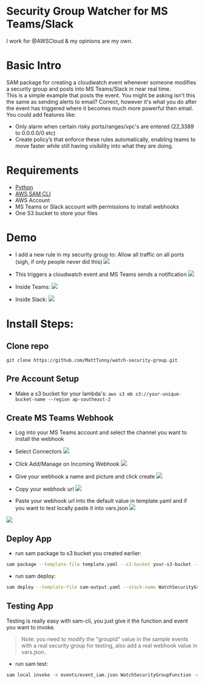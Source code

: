 # Security Group Watcher for MS Teams/Slack
 
I work for @AWSCloud & my opinions are my own.


# Basic Intro
SAM package for creating a cloudwatch event whenever someone modifies a security group and posts into MS Teams/Slack in near real time.<br>
This is a simple example that posts the event. You might be asking isn't this the same as sending alerts to email?
Correct, however it's what you do after the event has triggered where it becomes much more powerful then email.<br>
You could add features like:

- Only alarm when certain risky ports/ranges/vpc's are entered (22,3389 to 0.0.0.0/0 etc)
- Create policy’s that enforce these rules automatically, enabling teams to move faster while still having visibility into what they are doing.

# Requirements

- [Python](https://www.python.org/downloads/)
- [AWS SAM CLI](https://github.com/awslabs/aws-sam-cli)
- AWS Account 
- MS Teams or Slack account with permissions to install webhooks
- One S3 bucket to store your files

# Demo

- I add a new rule in my security group to: Allow all traffic on all ports (sigh, if only people never did this)
![](https://github.com/MattTunny/watch-security-group/blob/master/pictures/create-new-rule.png)

- This triggers a cloudwatch event and MS Teams sends a notification
![](https://github.com/MattTunny/watch-security-group/blob/master/pictures/alert-1.png)

- Inside Teams:
![](https://github.com/MattTunny/watch-security-group/blob/master/pictures/alert-2.png)

- Inside Slack:
![](https://github.com/MattTunny/watch-security-group/blob/master/pictures/alert-slack.png)

# Install Steps:

## Clone repo
`git clone https://github.com/MattTunny/watch-security-group.git`

## Pre Account Setup

- Make a s3 bucket for your lambda's:
`aws s3 mb s3://your-unique-bucket-name --region ap-southeast-2`


## Create MS Teams Webhook
- Log into your MS Teams account and select the channel you want to install the webhook
- Select Connectors
![](https://github.com/MattTunny/watch-security-group/blob/master/pictures/create-webhook-1.png)

- Click Add/Manage on Incoming Webhook
![](https://github.com/MattTunny/watch-security-group/blob/master/pictures/create-webhook-2.png)

- Give your webhook a name and picture and click create
![](https://github.com/MattTunny/watch-security-group/blob/master/pictures/create-webhook-3.png)

- Copy your webhook url
![](https://github.com/MattTunny/watch-security-group/blob/master/pictures/create-webhook-4.png)

- Paste your webhook url into the default value in template.yaml and if you want to test locally paste it into vars.json
![](https://github.com/MattTunny/watch-security-group/blob/master/pictures/paste-webhook-1.png)

![](https://github.com/MattTunny/watch-security-group/blob/master/pictures/paste-webhook-2.png)


## Deploy App

- run sam package to s3 bucket you created earlier: 
```bash
sam package --template-file template.yaml --s3-bucket your-s3-bucket --output-template sam-output.yaml
```
- run sam deploy:
```bash
sam deploy --template-file sam-output.yaml --stack-name WatchSecurityGroup --capabilities CAPABILITY_IAM
```

## Testing App

Testing is really easy with sam-cli, you just give it the function and event you want to invoke.
> Note: you need to modify the "groupId" value in the sample events with a real security group for testing, also add a real webhook value in vars.json.

- run sam test:
```bash
sam local invoke -e events/event_iam.json WatchSecurityGroupFunction -n vars.json
```